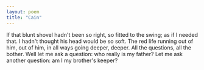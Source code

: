 ```yaml
---
layout: poem
title: "Cain"
---
```


If that blunt shovel hadn't been so right,
so fitted to the swing; as if I needed that.
I hadn't thought his head would be so soft.
The red life running out of him, out of him,
in all ways going deeper, deeper.
All the questions, all the bother.
Well let me ask a question:
who really is my father?
Let me ask another question:
am I my brother's keeper?
